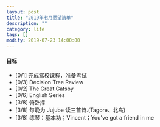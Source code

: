 ```yaml
---
layout: post
title: "2019年七月愿望清单"
description: ""
category: life
tags: []
modify: 2019-07-23 14:00:00
---
```



#### 目标

+ [0/1] 完成驾校课程，准备考试
+ [0/3] Decision Tree Review
+ [0/2] The Great Gatsby
+ [0/6] English Series
+ [3/8] 俯卧撑
+ [3/8] 每晚为 Jujube 读三首诗.(Tagore、北岛)
+ [3/8] 练琴：基本功；Vincent；You've got a friend in me
